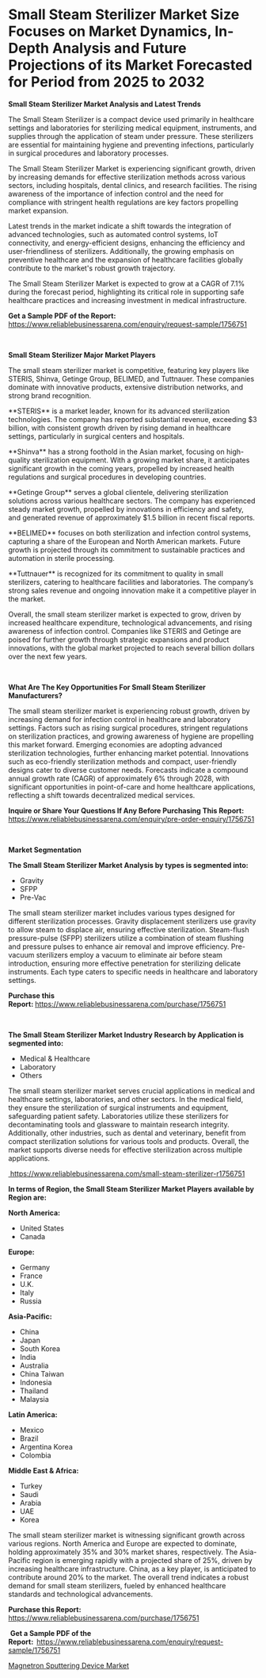 <p><h1>Small Steam Sterilizer Market Size Focuses on Market Dynamics, In-Depth Analysis and Future Projections of its Market Forecasted for Period from 2025 to 2032</h1></p><p><strong>Small Steam Sterilizer Market Analysis and Latest Trends</strong></p>
<p><p>The Small Steam Sterilizer is a compact device used primarily in healthcare settings and laboratories for sterilizing medical equipment, instruments, and supplies through the application of steam under pressure. These sterilizers are essential for maintaining hygiene and preventing infections, particularly in surgical procedures and laboratory processes. </p><p>The Small Steam Sterilizer Market is experiencing significant growth, driven by increasing demands for effective sterilization methods across various sectors, including hospitals, dental clinics, and research facilities. The rising awareness of the importance of infection control and the need for compliance with stringent health regulations are key factors propelling market expansion.</p><p>Latest trends in the market indicate a shift towards the integration of advanced technologies, such as automated control systems, IoT connectivity, and energy-efficient designs, enhancing the efficiency and user-friendliness of sterilizers. Additionally, the growing emphasis on preventive healthcare and the expansion of healthcare facilities globally contribute to the market's robust growth trajectory. </p><p>The Small Steam Sterilizer Market is expected to grow at a CAGR of 7.1% during the forecast period, highlighting its critical role in supporting safe healthcare practices and increasing investment in medical infrastructure.</p></p>
<p><strong>Get a Sample PDF of the Report:&nbsp;</strong> <a href="https://www.reliablebusinessarena.com/enquiry/request-sample/1756751?utm_campaign=3272&utm_medium=2&utm_source=Github&utm_content=ia&utm_term=09042025&utm_id=small-steam-sterilizer">https://www.reliablebusinessarena.com/enquiry/request-sample/1756751</a></p>
<p>&nbsp;</p>
<p><strong>Small Steam Sterilizer Major Market Players</strong></p>
<p><p>The small steam sterilizer market is competitive, featuring key players like STERIS, Shinva, Getinge Group, BELIMED, and Tuttnauer. These companies dominate with innovative products, extensive distribution networks, and strong brand recognition.</p><p>**STERIS** is a market leader, known for its advanced sterilization technologies. The company has reported substantial revenue, exceeding $3 billion, with consistent growth driven by rising demand in healthcare settings, particularly in surgical centers and hospitals.</p><p>**Shinva** has a strong foothold in the Asian market, focusing on high-quality sterilization equipment. With a growing market share, it anticipates significant growth in the coming years, propelled by increased health regulations and surgical procedures in developing countries.</p><p>**Getinge Group** serves a global clientele, delivering sterilization solutions across various healthcare sectors. The company has experienced steady market growth, propelled by innovations in efficiency and safety, and generated revenue of approximately $1.5 billion in recent fiscal reports.</p><p>**BELIMED** focuses on both sterilization and infection control systems, capturing a share of the European and North American markets. Future growth is projected through its commitment to sustainable practices and automation in sterile processing.</p><p>**Tuttnauer** is recognized for its commitment to quality in small sterilizers, catering to healthcare facilities and laboratories. The company’s strong sales revenue and ongoing innovation make it a competitive player in the market.</p><p>Overall, the small steam sterilizer market is expected to grow, driven by increased healthcare expenditure, technological advancements, and rising awareness of infection control. Companies like STERIS and Getinge are poised for further growth through strategic expansions and product innovations, with the global market projected to reach several billion dollars over the next few years.</p></p>
<p>&nbsp;</p>
<p><strong>What Are The Key Opportunities For Small Steam Sterilizer Manufacturers?</strong></p>
<p><p>The small steam sterilizer market is experiencing robust growth, driven by increasing demand for infection control in healthcare and laboratory settings. Factors such as rising surgical procedures, stringent regulations on sterilization practices, and growing awareness of hygiene are propelling this market forward. Emerging economies are adopting advanced sterilization technologies, further enhancing market potential. Innovations such as eco-friendly sterilization methods and compact, user-friendly designs cater to diverse customer needs. Forecasts indicate a compound annual growth rate (CAGR) of approximately 6% through 2028, with significant opportunities in point-of-care and home healthcare applications, reflecting a shift towards decentralized medical services.</p></p>
<p><strong>Inquire or Share Your Questions If Any Before Purchasing This Report:</strong> <a href="https://www.reliablebusinessarena.com/enquiry/pre-order-enquiry/1756751?utm_campaign=3272&utm_medium=2&utm_source=Github&utm_content=ia&utm_term=09042025&utm_id=small-steam-sterilizer">https://www.reliablebusinessarena.com/enquiry/pre-order-enquiry/1756751</a></p>
<p>&nbsp;</p>
<p><strong>Market Segmentation</strong></p>
<p><strong>The Small Steam Sterilizer Market Analysis by types is segmented into:</strong></p>
<p><ul><li>Gravity</li><li>SFPP</li><li>Pre-Vac</li></ul></p>
<p><p>The small steam sterilizer market includes various types designed for different sterilization processes. Gravity displacement sterilizers use gravity to allow steam to displace air, ensuring effective sterilization. Steam-flush pressure-pulse (SFPP) sterilizers utilize a combination of steam flushing and pressure pulses to enhance air removal and improve efficiency. Pre-vacuum sterilizers employ a vacuum to eliminate air before steam introduction, ensuring more effective penetration for sterilizing delicate instruments. Each type caters to specific needs in healthcare and laboratory settings.</p></p>
<p><strong>Purchase this Report:&nbsp;</strong><a href="https://www.reliablebusinessarena.com/purchase/1756751?utm_campaign=3272&utm_medium=2&utm_source=Github&utm_content=ia&utm_term=09042025&utm_id=small-steam-sterilizer">https://www.reliablebusinessarena.com/purchase/1756751</a></p>
<p>&nbsp;</p>
<p><strong>The Small Steam Sterilizer Market Industry Research by Application is segmented into:</strong></p>
<p><ul><li>Medical & Healthcare</li><li>Laboratory</li><li>Others</li></ul></p>
<p><p>The small steam sterilizer market serves crucial applications in medical and healthcare settings, laboratories, and other sectors. In the medical field, they ensure the sterilization of surgical instruments and equipment, safeguarding patient safety. Laboratories utilize these sterilizers for decontaminating tools and glassware to maintain research integrity. Additionally, other industries, such as dental and veterinary, benefit from compact sterilization solutions for various tools and products. Overall, the market supports diverse needs for effective sterilization across multiple applications.</p></p>
<p><a href="https://www.reliablebusinessarena.com/small-steam-sterilizer-r1756751?utm_campaign=3272&utm_medium=2&utm_source=Github&utm_content=ia&utm_term=09042025&utm_id=small-steam-sterilizer">&nbsp;https://www.reliablebusinessarena.com/small-steam-sterilizer-r1756751</a></p>
<p><strong>In terms of Region, the Small Steam Sterilizer Market Players available by Region are:</strong></p>
<p>
    <p> <strong> North America: </strong>
        <ul>
            <li>United States</li>
            <li>Canada</li>
        </ul>
        </p> 
    <p> <strong> Europe: </strong>
        <ul>
            <li>Germany</li>
            <li>France</li>
            <li>U.K.</li>
            <li>Italy</li>
            <li>Russia</li>
        </ul>
        </p> 
    <p> <strong> Asia-Pacific: </strong>
        <ul>
            <li>China</li>
            <li>Japan</li>
            <li>South Korea</li>
            <li>India</li>
            <li>Australia</li>
            <li>China Taiwan</li>
            <li>Indonesia</li>
            <li>Thailand</li>
            <li>Malaysia</li>
        </ul>
        </p> 
    <p> <strong> Latin America: </strong>
        <ul>
            <li>Mexico</li>
            <li>Brazil</li>
            <li>Argentina Korea</li>
            <li>Colombia</li>
        </ul>
        </p> 
    <p> <strong> Middle East & Africa: </strong>
        <ul>
            <li>Turkey</li>
            <li>Saudi</li>
            <li>Arabia</li>
            <li>UAE</li>
            <li>Korea</li>
        </ul>
    </p>
    </p>
<p><p>The small steam sterilizer market is witnessing significant growth across various regions. North America and Europe are expected to dominate, holding approximately 35% and 30% market shares, respectively. The Asia-Pacific region is emerging rapidly with a projected share of 25%, driven by increasing healthcare infrastructure. China, as a key player, is anticipated to contribute around 20% to the market. The overall trend indicates a robust demand for small steam sterilizers, fueled by enhanced healthcare standards and technological advancements.</p></p>
<p><strong>Purchase this Report: </strong><a href="https://www.reliablebusinessarena.com/purchase/1756751?utm_campaign=3272&utm_medium=2&utm_source=Github&utm_content=ia&utm_term=09042025&utm_id=small-steam-sterilizer">https://www.reliablebusinessarena.com/purchase/1756751</a></p>
<p>&nbsp;<strong>Get a Sample PDF of the Report:&nbsp;&nbsp;</strong><a href="https://www.reliablebusinessarena.com/enquiry/request-sample/1756751?utm_campaign=3272&utm_medium=2&utm_source=Github&utm_content=ia&utm_term=09042025&utm_id=small-steam-sterilizer">https://www.reliablebusinessarena.com/enquiry/request-sample/1756751</a></p>
<p><strong></strong></p>
<p><p><a href="https://github.com/doljanzwald/Market-Research-Report-List-1/blob/main/magnetron-sputtering-device-market.md?utm_campaign=3272&utm_medium=2&utm_source=Github&utm_content=ia&utm_term=09042025&utm_id=small-steam-sterilizer">Magnetron Sputtering Device Market</a></p></p>